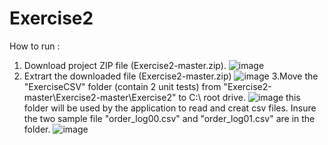 # Exercise2
How to run :
  1. Download project ZIP file (Exercise2-master.zip).
  ![image](https://user-images.githubusercontent.com/22318538/204076124-77ca0164-cffc-4ae2-9847-88934fce395d.png)
  2. Extrart the downloaded file (Exercise2-master.zip)
  ![image](https://user-images.githubusercontent.com/22318538/204076277-a26c91f7-2e01-4999-b607-15ae8ee3fdb9.png)
  3.Move the "ExerciseCSV" folder (contain 2 unit tests) from "Exercise2-master\Exercise2-master\Exercise2" to C:\ root drive.
  ![image](https://user-images.githubusercontent.com/22318538/204076682-42f5ed9c-0ddb-4ce8-be93-808480806aed.png)
  this folder will be used by the application to read and creat csv files.
  Insure the two sample file "order_log00.csv" and  "order_log01.csv" are in the folder.
  ![image](https://user-images.githubusercontent.com/22318538/204077126-745d09e0-9d9a-409a-bd76-8b3da6199d74.png)


